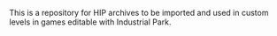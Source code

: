 This is a repository for HIP archives to be imported and used in custom levels in games editable with Industrial Park.